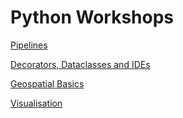 # Python Workshops

[Pipelines](pipelines/pipelines.ipynb)

[Decorators, Dataclasses and IDEs](decorators-dataclasses-ides/decorators-dataclasses-ides.ipynb)

[Geospatial Basics](./geospatial/geospatial-basics.ipynb)

[Visualisation](./visualisation)
